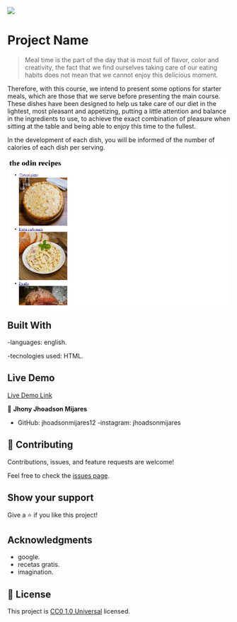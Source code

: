 ![](https://img.shields.io/badge/Uneweb-blue)

# Project Name

> Meal time is the part of the day that is most full of flavor, color and creativity, the fact that we find ourselves taking care of our eating habits does not mean that we cannot enjoy this delicious moment.


Therefore, with this course, we intend to present some options for starter meals, which are those that we serve before presenting the main course. These dishes have been designed to help us take care of our diet in the lightest, most pleasant and appetizing, putting a little attention and balance in the ingredients to use, to achieve the exact combination of pleasure when sitting at the table and being able to enjoy this time to the fullest.


In the development of each dish, you will be informed of the number of calories of each dish per serving.


![screenshot](/img/Screenshot_1.jpg)


## Built With

-languages: english.

-tecnologies used: HTML.

## Live Demo

[Live Demo Link](https://jhoadsonmijares12.github.io/odin-recipes/)


👤 **Jhony Jhoadson Mijares**

- GitHub: jhoadsonmijares12
-instagram: jhoadsonmijares 

## 🤝 Contributing

Contributions, issues, and feature requests are welcome!

Feel free to check the [issues page](https://github.com/jhoadsonmijares12/odin-recipes/issues).

## Show your support

Give a ⭐️ if you like this project!

## Acknowledgments

- google. 
- recetas gratis. 
- imagination.

## 📝 License

This project is [CC0 1.0 Universal](LICENSE) licensed.